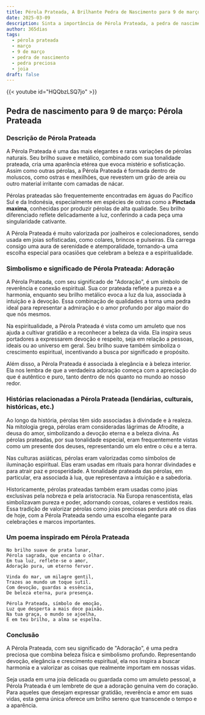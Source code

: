```yaml
---
title: Pérola Prateada, A Brilhante Pedra de Nascimento para 9 de março
date: 2025-03-09
description: Sinta a importância de Pérola Prateada, a pedra de nascimento de 9 de março que simboliza Adoração. Deixe que sua beleza e significado iluminem seu dia.
author: 365dias
tags:
  - pérola prateada
  - março
  - 9 de março
  - pedra de nascimento
  - pedra preciosa
  - joia
draft: false
---
```


{{< youtube id="HQQbzLSQ7jo" >}}

## Pedra de nascimento para 9 de março: Pérola Prateada

### Descrição de Pérola Prateada

A Pérola Prateada é uma das mais elegantes e raras variações de pérolas naturais. Seu brilho suave e metálico, combinado com sua tonalidade prateada, cria uma aparência etérea que evoca mistério e sofisticação. Assim como outras pérolas, a Pérola Prateada é formada dentro de moluscos, como ostras e mexilhões, que revestem um grão de areia ou outro material irritante com camadas de nácar.

Pérolas prateadas são frequentemente encontradas em águas do Pacífico Sul e da Indonésia, especialmente em espécies de ostras como a **Pinctada maxima**, conhecidas por produzir pérolas de alta qualidade. Seu brilho diferenciado reflete delicadamente a luz, conferindo a cada peça uma singularidade cativante.

A Pérola Prateada é muito valorizada por joalheiros e colecionadores, sendo usada em joias sofisticadas, como colares, brincos e pulseiras. Ela carrega consigo uma aura de serenidade e atemporalidade, tornando-a uma escolha especial para ocasiões que celebram a beleza e a espiritualidade.

### Simbolismo e significado de Pérola Prateada: Adoração

A Pérola Prateada, com seu significado de "Adoração", é um símbolo de reverência e conexão espiritual. Sua cor prateada reflete a pureza e a harmonia, enquanto seu brilho metálico evoca a luz da lua, associada à intuição e à devoção. Essa combinação de qualidades a torna uma pedra ideal para representar a admiração e o amor profundo por algo maior do que nós mesmos.

Na espiritualidade, a Pérola Prateada é vista como um amuleto que nos ajuda a cultivar gratidão e a reconhecer a beleza da vida. Ela inspira seus portadores a expressarem devoção e respeito, seja em relação a pessoas, ideais ou ao universo em geral. Seu brilho suave também simboliza o crescimento espiritual, incentivando a busca por significado e propósito.

Além disso, a Pérola Prateada é associada à elegância e à beleza interior. Ela nos lembra de que a verdadeira adoração começa com a apreciação do que é autêntico e puro, tanto dentro de nós quanto no mundo ao nosso redor.

### Histórias relacionadas a Pérola Prateada (lendárias, culturais, históricas, etc.)

Ao longo da história, pérolas têm sido associadas à divindade e à realeza. Na mitologia grega, pérolas eram consideradas lágrimas de Afrodite, a deusa do amor, simbolizando a devoção eterna e a beleza divina. As pérolas prateadas, por sua tonalidade especial, eram frequentemente vistas como um presente dos deuses, representando um elo entre o céu e a terra.

Nas culturas asiáticas, pérolas eram valorizadas como símbolos de iluminação espiritual. Elas eram usadas em rituais para honrar divindades e para atrair paz e prosperidade. A tonalidade prateada das pérolas, em particular, era associada à lua, que representava a intuição e a sabedoria.

Historicamente, pérolas prateadas também eram usadas como joias exclusivas pela nobreza e pela aristocracia. Na Europa renascentista, elas simbolizavam pureza e poder, adornando coroas, colares e vestidos reais. Essa tradição de valorizar pérolas como joias preciosas perdura até os dias de hoje, com a Pérola Prateada sendo uma escolha elegante para celebrações e marcos importantes.

### Um poema inspirado em Pérola Prateada

```
No brilho suave de prata lunar,  
Pérola sagrada, que encanta o olhar.  
Em tua luz, reflete-se o amor,  
Adoração pura, um eterno fervor.  

Vinda do mar, um milagre gentil,  
Trazes ao mundo um toque sutil.  
Com devoção, guardas a essência,  
De beleza eterna, pura presença.  

Pérola Prateada, símbolo de emoção,  
Luz que desperta a mais doce paixão.  
Na tua graça, o mundo se ajoelha,  
E em teu brilho, a alma se espelha.  
```

### Conclusão

A Pérola Prateada, com seu significado de "Adoração", é uma pedra preciosa que combina beleza física e simbolismo profundo. Representando devoção, elegância e crescimento espiritual, ela nos inspira a buscar harmonia e a valorizar as coisas que realmente importam em nossas vidas.

Seja usada em uma joia delicada ou guardada como um amuleto pessoal, a Pérola Prateada é um lembrete de que a adoração genuína vem do coração. Para aqueles que desejam expressar gratidão, reverência e amor em suas vidas, esta gema única oferece um brilho sereno que transcende o tempo e a aparência.